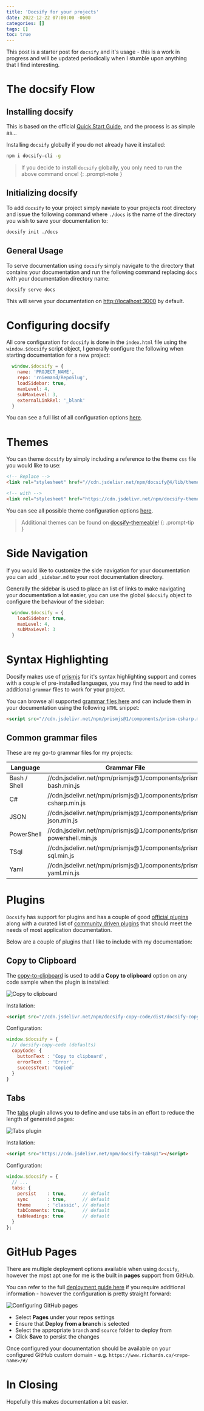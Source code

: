 ```yaml
---
title: 'Docsify for your projects'
date: 2022-12-22 07:00:00 -0600
categories: []
tags: []
toc: true
---
```


This post is a starter post for `docsify` and it's usage - this is a work in progress and will be updated periodically when I stumble upon anything that I find interesting.

# The docsify Flow

## Installing docsify
This is based on the official [Quick Start Guide](https://docsify.js.org/#/quickstart), and the process is as simple as...

Installing `docsify` globally if you do not already have it installed:

```bash
npm i docsify-cli -g
```
> If you decide to install `docsify` globally, you only need to run the above command once!
{: .prompt-note }

## Initializing docsify
To add `docsify` to your project simply naviate to your projects root directory and issue the following command where `./docs` is the name of the directory you wish to save your documentation to:

```bash
docsify init ./docs
```

## General Usage
To serve documentation using `docsify` simply navigate to the directory that contains your documentation and run the following command replacing `docs` with your documentation directory name:

```shell
docsify serve docs
```

This will serve your documentation on [http://localhost:3000](http://localhost:3000) by default.

# Configuring docsify
All core configuration for `docsify` is done in the `index.html` file using the `window.$docsify` script object, I generally configure the following when starting documentation for a new project:

```js
  window.$docsify = {
    name: 'PROJECT_NAME',
    repo: 'rniemand/RepoSlug',
    loadSidebar: true,
    maxLevel: 4,
    subMaxLevel: 3,
    externalLinkRel: '_blank'
  }
```
You can see a full list of all configuration options [here](https://docsify.js.org/#/configuration).

# Themes
You can theme `docsify` by simply including a reference to the theme `css` file you would like to use:

```html
<!-- Replace -->
<link rel="stylesheet" href="//cdn.jsdelivr.net/npm/docsify@4/lib/themes/vue.css">

<!-- with -->
<link rel="stylesheet" href="https://cdn.jsdelivr.net/npm/docsify-themeable@0/dist/css/theme-simple-dark.css">
```

You can see all possible theme configuration options [here](https://docsify.js.org/#/themes).

> Additional themes can be found on [docsify-themeable](https://jhildenbiddle.github.io/docsify-themeable/#/)!
{: .prompt-tip }

# Side Navigation
If you would like to customize the side navigation for your documentation you can add `_sidebar.md` to your root documentation directory.

Generally the sidebar is used to place an list of links to make navigating your documentation a lot easier, you can use the global `$docsify` object to configure the behaviour of the sidebar:

```js
  window.$docsify = {
    loadSidebar: true,
    maxLevel: 4,
    subMaxLevel: 3
  }
```

# Syntax Highlighting
Docsify makes use of [prismjs](https://prismjs.com/) for it's syntax highlighting support and comes with a couple of pre-installed languages, you may find the need to add in additional `grammar` files to work for your project.

You can browse all supported [grammar files here](https://cdn.jsdelivr.net/npm/prismjs@1/components/) and can include them in your documentation using the following `HTML` snippet:

```html
<script src="//cdn.jsdelivr.net/npm/prismjs@1/components/prism-csharp.min.js"></script>
```

## Common grammar files
These are my go-to grammar files for my projects:

| Language | Grammar File |
| --- | --- |
| Bash / Shell | //cdn.jsdelivr.net/npm/prismjs@1/components/prism-bash.min.js |
| C# | //cdn.jsdelivr.net/npm/prismjs@1/components/prism-csharp.min.js |
| JSON | //cdn.jsdelivr.net/npm/prismjs@1/components/prism-json.min.js |
| PowerShell | //cdn.jsdelivr.net/npm/prismjs@1/components/prism-powershell.min.js |
| TSql | //cdn.jsdelivr.net/npm/prismjs@1/components/prism-sql.min.js |
| Yaml | //cdn.jsdelivr.net/npm/prismjs@1/components/prism-yaml.min.js |

# Plugins
`Docsify` has support for plugins and has a couple of good [official plugins](https://docsify.js.org/#/awesome?id=plugins) along with a curated list of [community driven plugins](https://docsify.js.org/#/awesome?id=plugins) that should meet the needs of most application documentation.

Below are a couple of plugins that I like to include with my documentation:

## Copy to Clipboard
The [copy-to-clipboard](https://docsify.js.org/#/plugins?id=copy-to-clipboard) is used to add a **Copy to clipboard** option on any code sample when the plugin is installed:

![Copy to clipboard](/assets/img/2022/2022-12-22/002.png)

Installation:

```html
<script src="//cdn.jsdelivr.net/npm/docsify-copy-code/dist/docsify-copy-code.min.js"></script>
```

Configuration:

```js
window.$docsify = {
  // docsify-copy-code (defaults)
  copyCode: {
    buttonText : 'Copy to clipboard',
    errorText  : 'Error',
    successText: 'Copied'
  }
}
```

## Tabs
The [tabs](https://docsify.js.org/#/plugins?id=tabs) plugin allows you to define and use tabs in an effort to reduce the length of generated pages:

![Tabs plugin](/assets/img/2022/2022-12-22/001.png)

Installation:

```html
<script src="https://cdn.jsdelivr.net/npm/docsify-tabs@1"></script>
```

Configuration:

```js
window.$docsify = {
  // ...
  tabs: {
    persist    : true,      // default
    sync       : true,      // default
    theme      : 'classic', // default
    tabComments: true,      // default
    tabHeadings: true       // default
  }
};
```

# GitHub Pages
There are multiple deployment options available when using `docsify`, however the mpst apt one for me is the built in **pages** support from GitHub.

You can refer to the full [deployment guide here](https://docsify.js.org/#/deploy?id=github-pages) if you require additional information - however the configuration is pretty straight forward:

![Configuring GitHub pages](/assets/img/2022/2022-12-22/003.png)

- Select **Pages** under your repos settings
- Ensure that **Deploy from a branch** is selected
- Select the appropriate `branch` and `source` folder to deploy from
- Click **Save** to persist the changes

Once configured your documentation should be available on your configured GitHub custom domain - e.g. `https://www.richardn.ca/<repo-name>/#/`

# In Closing
Hopefully this makes documentation a bit easier.
